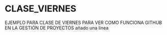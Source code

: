 # CLASE_VIERNES
EJEMPLO PARA CLASE DE VIERNES
PARA VER COMO FUNCIONA GITHUB EN LA GESTIÓN DE PROYECTOS
añado una linea

